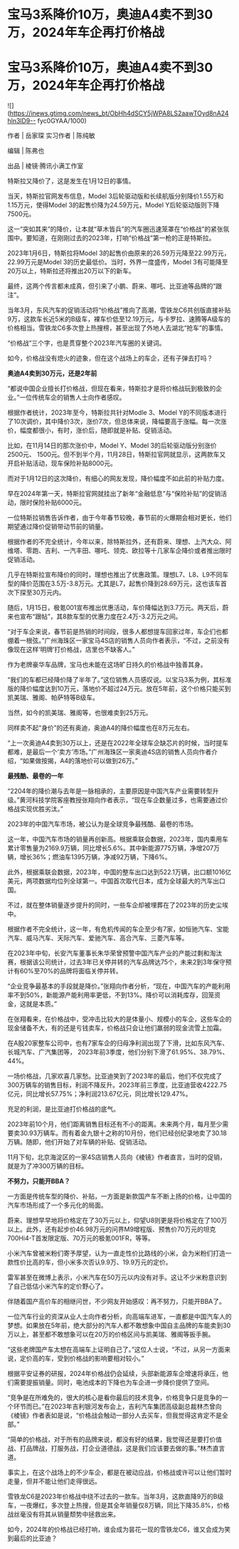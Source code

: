 # 宝马3系降价10万，奥迪A4卖不到30万，2024年车企再打价格战

# 宝马3系降价10万，奥迪A4卖不到30万，2024年车企再打价格战

![](https://inews.gtimg.com/news_bt/ObHh4dSCY5jWPA8LS2aawTOyd8nA24hln3lD9--
fyc0GYAA/1000)

作者 | 岳家琛 实习作者 | 陈纯敏

编辑 | 陈弗也

出品 | 棱镜·腾讯小满工作室

特斯拉又降价了，这是发生在1月12日的事情。

当天，特斯拉官网发布信息，Model 3后轮驱动版和长续航版分别降价1.55万和1.15万元，使得Model 3的起售价降为24.59万元，Model
Y后轮驱动版则下降7500元。

这一“突如其来”的降价，让本就“草木皆兵”的汽车圈迅速笼罩在“价格战”的紧张氛围中。要知道，在刚刚过去的2023年，打响“价格战”第一枪的正是特斯拉。

2023年1月6日，特斯拉将Model 3的起售价由原来的26.59万元降至22.99万元，22.99万元是Model
3的历史最低价。当时，外界一度盛传，Model 3有可能降至20万以上，特斯拉还将推出20万以下的新车。

最终，这两个传言都未成真，但引来了小鹏、蔚来、哪吒、比亚迪等品牌的“跟注”。

当年3月，东风汽车的促销活动将“价格战”推向了高潮，雪铁龙C6共创版直接补贴9万，这款车长近5米的B级车，裸车价低至12.19万元，与卡罗拉、速腾等A级车的价格相当。雪铁龙C6多次登上热搜榜，甚至出现了外地人去湖北“抢车”的事情。

“价格战”三个字，也是贯穿整个2023年汽车圈的关键词。

如今，价格战没有熄火的迹象，但在这个战场上的车企，还有子弹去打吗？

**奥迪A4卖到30万元，还是2年前**

“都说中国企业擅长打价格战，但现在看来，特斯拉才是将价格战玩到极致的企业。”一位传统车企的销售人士向作者感叹。

根据作者统计，2023年至今，特斯拉共针对Modle 3、Model
Y的不同版本进行了10次调价，其中降价3次，涨价7次，但总体来说，降幅要高于涨幅。每一次涨价，幅度都很小，有时，涨价后，随即就是补贴、促销活动。

比如，在11月14日的那次涨价中，Model Y、Model 3的后轮驱动版分别涨价2500元、
1500元。但不到半个月，11月28日，特斯拉官网就显示，这两款车又开启补贴活动，现车保险补贴8000元。

而对于1月12日的这次降价，有细心的网友发现，降价幅度不如此前的补贴力度。

早在2024年第一天，特斯拉官网就挂出了新年“金融低息”与“保险补贴”的促销活动，限时保险补贴6000元。

一位特斯拉销售告诉作者，由于今年春节较晚，春节前的火爆期会相对更长，他们期望通过降价促销带动节前的销量。

根据作者的不完全统计，今年以来，除特斯拉外，还有蔚来、理想、上汽大众、阿维塔、零跑、吉利、一汽丰田、哪吒、领克、欧拉等十几家车企降价或者推出限时促销活动。

几乎在特斯拉宣布降价的同时，理想也推出了优惠政策。理想L7、L8、L9不同车型的降价范围在3.5万-3.8万元。尤其是L7，起售价降到28.69万元，这也该车首次下探至30万元内。

随后，1月15日，极氪001宣布推出优惠活动，车价降幅达到3.7万元。两天后，蔚来也宣布“跟帖”，其8款车型的优惠力度在2.4万-3.2万元之间。

“对于车企来说，春节前是热销的时间段，很多人都想提车回家过年，车企们也都绷着一根弦。”广州海珠区一家宝马4S店的销售人员向作者表示，“不过，之前没有像现在这样‘明牌’打价格战，店里也不缺客人。”

作为老牌豪华车品牌，宝马也未能在这场旷日持久的价格战中独善其身。

“我们的车都已经降价降了半年了。”这位销售人员感叹说。以宝马3系为例，其标准版的降价幅度达到10万元，落地价不超过24万元。放在5年前，这个价格只能买到凯美瑞、雅阁、帕萨特等B级车。

当然，如今的凯美瑞、雅阁等，也很难卖到25万元。

同样卖不起“身价”的还有奥迪，奥迪A4的降价幅度也在8万元左右。

“上一次奥迪A4卖到30万以上，还是在2022年全球车企缺芯片的时候，当时提车都难，是最后一个‘卖方’市场。”广州海珠区一家奥迪4S店的销售人员向作者介绍，“如果做按揭，A4的落地价可以做到26万。”

**最残酷、最卷的一年**

“2204年的降价潮与去年是一脉相承的，主要原因是中国汽车产业需要转型升级。”黄河科技学院客座教授张翔向作者表示，“现在车企数量过多，也需要通过价格战实现优胜劣汰。”

2023年的中国汽车市场，被公认为是全球竞争最残酷、最卷的市场。

这一年，中国汽车市场的销量再创新高。根据乘联会数据，2023年，国内乘用车累计零售量为2169.9万辆，同比增长5.6%。其中新能源775万辆，净增207万辆，增长36%；燃油车1395万辆，净减92万辆，下降6%。

此外，根据乘联会数据，2023年，中国的整车出口达到522.1万辆，出口额1016亿美元，两项数据均位列全球第一。中国首次取代日本，成为全球最大的汽车出口国。

不过，就在整体销量逐步提升的同时，一些车企却被埋葬在了2023年的历史尘埃中。

根据作者不完全统计，这一年，有危机传闻的车企至少有7家，如恒驰汽车、宝能汽车、威马汽车、天际汽车、爱驰汽车、高合汽车、三菱汽车等。

在2023年中旬，长安汽车董事长朱华荣曾预警中国汽车产业的产能过剩和淘汰赛，根据该公司统计，过去3年已关停并转的汽车品牌达75个，未来2到3年保守预计有60%至70%的品牌将面临关停并转。

“企业竞争最基本的手段就是降价。”张翔向作者分析，“现在，中国汽车的产能利用率不到50%，新能源产能利用率更低，不到13%。降价可以消耗库存，回笼资金，这就是本质。”

在张翔看来，在价格战中，受冲击比较大的是体量小、规模小的车企，这些车企的现金储备不大，有的还是亏钱卖车，价格战只会让他们羸弱的现金流雪上加霜。

在A股20家整车公司中，也有7家车企的归母净利润出现了下滑，比如东风汽车、长城汽车、广汽集团等，
2023年前3季度，他们分别下滑了61.95%、38.79%、44%。

一场价格战，几家欢喜几家愁。比亚迪笑到了2023年的最后，他们不仅完成了300万辆车的销售目标，利润不降反升。2023年前三季度，比亚迪营收4222.75亿元，同比增长57.75%；净利润213.67亿元，同比增长129.47%。

充足的利润，是比亚迪打价格战的底气。

2023年前10个月，他们距离销售目标还有不小的距离。未来两个月，每月至少需要卖30.93万辆车。而有着金九银十之称的10月份，他们已经创纪录地卖了30.18万辆。随即，他们开始了对车辆的补贴、促销活动。

11月下旬，北京海淀区的一家4S店销售人员向《棱镜》作者直言，当时的促销，就是为了冲300万辆的目标。

**不努力，只能开BBA？**

一方面是传统车型的降价、补贴，一方面是新款国产车不断上扬的价格，让中国的汽车市场形成了一个多元化的局面。

蔚来、理想早早地将价格定在了30万元以上，仰望U8则更是将价格定在了100万以上。此外，还有起步价46.98万元的问界M9增程版、预售价70万元的坦克700Hi4-T首发限定版、70万元的极氪001FR，等等。

小米汽车曾被米粉们寄予厚望，认为一直走性价比路线的小米，会为米粉们打造一款性价比高的车，但小米多次否认9.9万、19.9万元的定价。

雷军甚至在微博上表示，小米汽车在50万元以内没有对手。这让不少米粉意识到了自己低估小米汽车的定价野心了。

伴随着国产高价车的相继问世，不少网友开始感叹：再不努力，只能开BBA了。

一位汽车行业的资深从业人士向作者分析，向高端车进军，一直都是中国汽车人的梦想。如果放在5年前，绝大部分的汽车人都不敢想象中国自主品牌的车能卖到30万以上，甚至都不敢想象可以在20万的价格区间与凯美瑞、雅阁等扳手腕。

“这些老牌国产车太想在高端车上证明自己了。”这位人士说，“不过，从另一方面来说，定价高的车，受到价格战的影响要相对较小。”

根据平安证券的研报，2024年价格战仍会延续，头部新能源车企增速将承压，他们需要提振销量。同时，电池成本的下降也为车企进一步降价提供了空间。

“竞争是在所难免的，很大的核心是看你最后的技术竞争，价格竞争只是竞争的一个环节而已。”在2023年吉利银河发布会上，吉利汽车集团高级副总裁林杰曾向《棱镜》作者表如是说，“价格战会触动一部分人去买车，但我觉得这肯定不是全部。”

“简单的价格战，对于所有的品牌来说，都没有好的结果，我觉得还是要打价值战、打品牌战，打服务战，打企业道德战，这是我们应该要去做的事。”林杰直言道。

事实上，在这个战场上的不少车企，都是在被动应战，价格战或许可以让他们暂时走量，但并不能让他们走得很远。

雪铁龙C6是2023年价格战中绕不过去的一款车。当年3月，这款直降9万的B级车，一夜爆红，多次登上热搜，但是其全年销量仅8万辆，同比下降35.8%，价格战丝毫没有将其从销量颓势中拯救出来。

如今，2024年的价格战已经打响，谁会成为昙花一现的雪铁龙C6，谁又会成为笑到最后的比亚迪？

